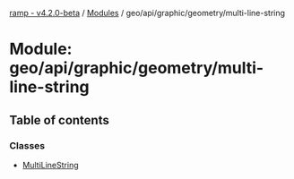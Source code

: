 [ramp - v4.2.0-beta](../README.md) / [Modules](../modules.md) / geo/api/graphic/geometry/multi-line-string

# Module: geo/api/graphic/geometry/multi-line-string

## Table of contents

### Classes

- [MultiLineString](../classes/geo_api_graphic_geometry_multi_line_string.MultiLineString.md)

